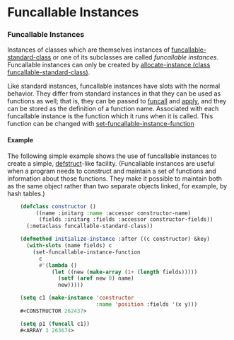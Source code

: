 Funcallable Instances
=====================

### Funcallable Instances

Instances of classes which are themselves instances of [funcallable-standard-class](/docs/meta-object-protocol/class-funcallable-standard-class) or one of its subclasses are called *funcallable instances*. Funcallable instances can only be created by [allocate-instance (class funcallable-standard-class)](/docs/meta-object-protocol/allocate-instance-funcallable-standard-class).

Like standard instances, funcallable instances have slots with the normal behavior. They differ from standard instances in that they can be used as functions as well; that is, they can be passed to [funcall](http://www.lispworks.com/documentation/HyperSpec/Body/f_funcal.htm#funcall) and [apply](http://www.lispworks.com/documentation/HyperSpec/Body/f_apply.htm#apply), and they can be stored as the definition of a function name. Associated with each funcallable instance is the function which it runs when it is called. This function can be changed with [set-funcallable-instance-function](/docs/meta-object-protocol/set-funcallable-instance-function)

#### Example

The following simple example shows the use of funcallable instances to create a simple, [defstruct](http://www.lispworks.com/documentation/HyperSpec/Body/m_defstr.htm#defstruct)-like facility. (Funcallable instances are useful when a program needs to construct and maintain a set of functions and information about those functions. They make it possible to maintain both as the same object rather than two separate objects linked, for example, by hash tables.)

```lisp
    (defclass constructor ()
         ((name :initarg :name :accessor constructor-name)
          (fields :initarg :fields :accessor constructor-fields))
      (:metaclass funcallable-standard-class))

    (defmethod initialize-instance :after ((c constructor) &key)
      (with-slots (name fields) c
        (set-funcallable-instance-function
          c
          #'(lambda ()
              (let ((new (make-array (1+ (length fields)))))
                (setf (aref new 0) name)
                new)))))

    (setq c1 (make-instance 'constructor
                            :name 'position :fields '(x y)))
    #<CONSTRUCTOR 262437>

    (setq p1 (funcall c1))
    #<ARRAY 3 263674>
```

